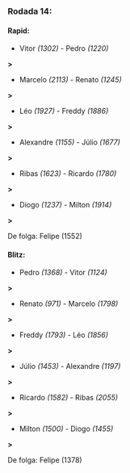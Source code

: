 ### Rodada 14:

#### Rapid:

* Vitor *(1302)*     -     Pedro *(1220)*

 **>** 
* Marcelo *(2113)*     -     Renato *(1245)*

 **>** 
* Léo *(1927)*     -     Freddy *(1886)*

 **>** 
* Alexandre *(1155)*     -     Júlio *(1677)*

 **>** 
* Ribas *(1623)*     -     Ricardo *(1780)*

 **>** 
* Diogo *(1237)*     -     Milton *(1914)*

 **>** 

De folga: Felipe (1552)

#### Blitz:

* Pedro *(1368)*     -     Vitor *(1124)*

 **>** 
* Renato *(971)*     -     Marcelo *(1798)*

 **>** 
* Freddy *(1793)*     -     Léo *(1856)*

 **>** 
* Júlio *(1453)*     -     Alexandre *(1197)*

 **>** 
* Ricardo *(1582)*     -     Ribas *(2055)*

 **>** 
* Milton *(1500)*     -     Diogo *(1455)*

 **>** 

De folga: Felipe (1378)

